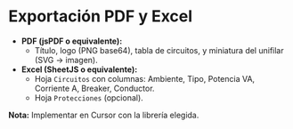 # Exportación PDF y Excel

- **PDF (jsPDF o equivalente):**
  - Título, logo (PNG base64), tabla de circuitos, y miniatura del unifilar (SVG → imagen).
- **Excel (SheetJS o equivalente):**
  - Hoja `Circuitos` con columnas: Ambiente, Tipo, Potencia VA, Corriente A, Breaker, Conductor.
  - Hoja `Protecciones` (opcional).

**Nota:** Implementar en Cursor con la librería elegida.
